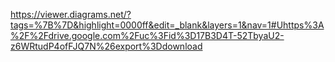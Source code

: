 https://viewer.diagrams.net/?tags=%7B%7D&highlight=0000ff&edit=_blank&layers=1&nav=1#Uhttps%3A%2F%2Fdrive.google.com%2Fuc%3Fid%3D17B3D4T-52TbyaU2-z6WRtudP4ofFJQ7N%26export%3Ddownload
